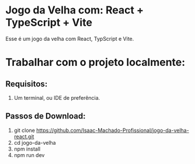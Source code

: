 # Jogo da Velha com: React + TypeScript + Vite

Esse é um jogo da velha com React, TypScript e Vite.



# Trabalhar com o projeto localmente: 

## Requisitos:
1. Um terminal, ou IDE de preferência. 


## Passos de Download:

1. git clone https://github.com/Isaac-Machado-Profissional/jogo-da-velha-react.git
2. cd jogo-da-velha
3. npm install
4. npm run dev